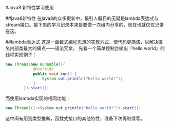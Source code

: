 #Java8 新特性学习使用

##java8新特性
在java8的众多更新中，最引人瞩目的无疑是lambda表达式与stream接口。接下来的学习记录本来是要做一次组内分享的，现在也就仅仅记录在这。

##lambda表达式
这是一函数式编程思想的实现方式，使代码更简洁，以解决匿名内部类最大的痛点——语法冗余。
先看一个简单控制台输出『hello world』的线程实现例子：
```java
new Thread(new Runnable(){
            @Override
            public void run() {
                System.out.println("hello world!");
            }
        }).start();
```
而使用lambda实现的相同功能：
```java
new Thread(()->System.out.println("hello world!")).start();
```

这中间有用到类型推断，函数式接口的其他特性，准备下次再继续写。

